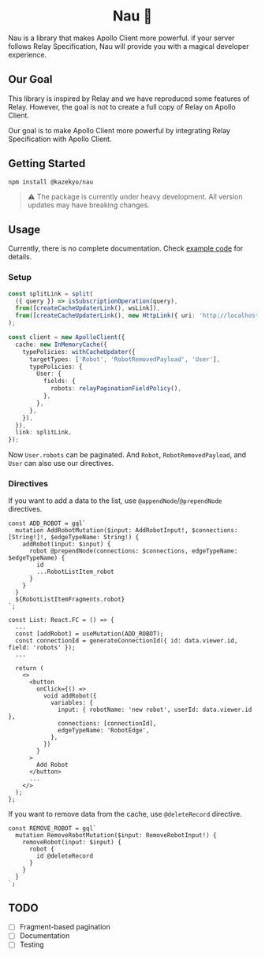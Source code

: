 <h1 align="center">
Nau 🧶
</h1>
Nau is a library that makes Apollo Client more powerful. if your server follows Relay Specification, Nau will provide you with a magical developer experience.

## Our Goal
This library is inspired by Relay and we have reproduced some features of Relay.
However, the goal is not to create a full copy of Relay on Apollo Client.

Our goal is to make Apollo Client more powerful by integrating Relay Specification with Apollo Client.

## Getting Started
```
npm install @kazekyo/nau
```
> ⚠️ The package is currently under heavy development. All version updates may have breaking changes.

## Usage
Currently, there is no complete documentation.
Check [example code](https://github.com/kazekyo/nau/tree/main/example/frontend-apollo) for details.

### Setup
```ts
const splitLink = split(
  ({ query }) => isSubscriptionOperation(query),
  from([createCacheUpdaterLink(), wsLink]),
  from([createCacheUpdaterLink(), new HttpLink({ uri: 'http://localhost:4000/graphql' })]),
);

const client = new ApolloClient({
  cache: new InMemoryCache({
    typePolicies: withCacheUpdater({
      targetTypes: ['Robot', 'RobotRemovedPayload', 'User'],
      typePolicies: {
        User: {
          fields: {
            robots: relayPaginationFieldPolicy(),
          },
        },
      },
    }),
  }),
  link: splitLink,
});
```
Now `User.robots` can be paginated. And `Robot`, `RobotRemovedPayload`, and `User` can also use our directives.

### Directives
If you want to add a data to the list, use `@appendNode`/`@prependNode` directives.
```tsx
const ADD_ROBOT = gql`
  mutation AddRobotMutation($input: AddRobotInput!, $connections: [String!]!, $edgeTypeName: String!) {
    addRobot(input: $input) {
      robot @prependNode(connections: $connections, edgeTypeName: $edgeTypeName) {
        id
        ...RobotListItem_robot
      }
    }
  }
  ${RobotListItemFragments.robot}
`;

const List: React.FC = () => {
  ...
  const [addRobot] = useMutation(ADD_ROBOT);
  const connectionId = generateConnectionId({ id: data.viewer.id, field: 'robots' });
  ...

  return (
    <>
      <button
        onClick={() =>
          void addRobot({
            variables: {
              input: { robotName: 'new robot', userId: data.viewer.id },
              connections: [connectionId],
              edgeTypeName: 'RobotEdge',
            },
          })
        }
      >
        Add Robot
      </button>
      ...
    </>
  );
};
```
If you want to remove data from the cache, use `@deleteRecord` directive.
```tsx
const REMOVE_ROBOT = gql`
  mutation RemoveRobotMutation($input: RemoveRobotInput!) {
    removeRobot(input: $input) {
      robot {
        id @deleteRecord
      }
    }
  }
`;
```


## TODO
- [ ] Fragment-based pagination
- [ ] Documentation
- [ ] Testing
